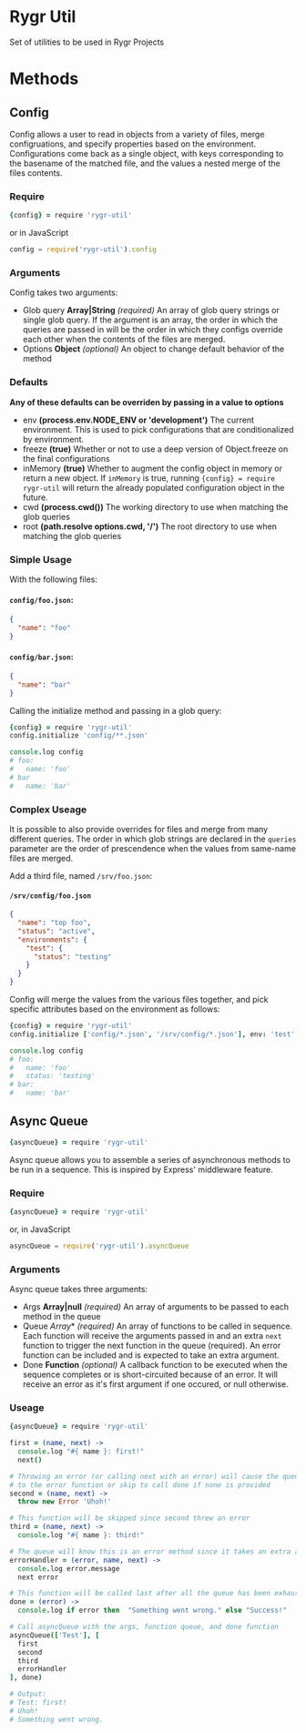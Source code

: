 Rygr Util
=============

Set of utilities to be used in Rygr Projects

Methods
=======

Config
------
Config allows a user to read in objects from a variety of files, merge configruations, and specify properties based on the environment. Configurations come back as a single object, with keys corresponding to the basename of the matched file, and the values a nested merge of the files contents.

### Require
```coffee
{config} = require 'rygr-util'
```

or in JavaScript
```js
config = require('rygr-util').config
```

### Arguments
Config takes two arguments:

* Glob query **Array<String>|String** *(required)*
  An array of glob query strings or single glob query. If the argument is an array, the order in which the queries are passed in will be the order in which they configs override each other when the contents of the files are merged.
* Options **Object** *(optional)*
  An object to change default behavior of the method

### Defaults

**Any of these defaults can be overriden by passing in a value to options**

* env **(process.env.NODE_ENV or 'development')**
    The current environment. This is used to pick configurations that are conditionalized by environment.
* freeze **(true)**
    Whether or not to use a deep version of Object.freeze on the final configurations
* inMemory **(true)**
    Whether to augment the config object in memory or return a new object. If `inMemory` is true, running `{config} = require rygr-util` will return the already populated configuration object in the future.
* cwd **(process.cwd())**
    The working directory to use when matching the glob queries
* root **(path.resolve options.cwd, '/')**
    The root directory to use when matching the glob queries

### Simple Usage
With the following files:

#### `config/foo.json`:
```json
{
  "name": "foo"
}
```

#### `config/bar.json`:
```json
{
  "name": "bar"
}
```

Calling the initialize method and passing in a glob query:

```coffee
{config} = require 'rygr-util'
config.initialize 'config/**.json'

console.log config
# foo:
#   name: 'foo'
# bar
#   name: 'bar'
```

### Complex Useage
It is possible to also provide overrides for files and merge from many different queries. The order in which glob strings are declared in the `queries` parameter are the order of prescendence when the values from same-name files are merged.

Add a third file, named `/srv/foo.json`:

#### `/srv/config/foo.json`
```json
{
  "name": "top foo",
  "status": "active",
  "environments": {
    "test": {
      "status": "testing"
    }
  }
}
```

Config will merge the values from the various files together, and pick specific attributes based on the environment as follows:

```coffee
{config} = require 'rygr-util'
config.initialize ['config/*.json', '/srv/config/*.json'], env: 'test'

console.log config
# foo:
#   name: 'foo'
#   status: 'testing'
# bar:
#   name: 'bar'
```

Async Queue
------

```coffee
{asyncQueue} = require 'rygr-util'
```
Async queue allows you to assemble a series of asynchronous methods to be run in a sequence. This is inspired by Express' middleware feature.

### Require
```coffee
{asyncQueue} = require 'rygr-util'
```

or, in JavaScript

```js
asyncQueue = require('rygr-util').asyncQueue
```

### Arguments
Async queue takes three arguments:

* Args **Array|null** *(required)*
  An array of arguments to be passed to each method in the queue
* Queue *Array<Functions>** *(required)*
  An array of functions to be called in sequence. Each function will receive the arguments passed in and an extra `next` function to trigger the next function in the queue (required). An error function can be included and is expected to take an extra argument.
* Done **Function** *(optional)*
  A callback function to be executed when the sequence completes or is short-circuited because of an error. It will receive an error as it's first argument if one occured, or null otherwise.

### Useage
```coffee
{asyncQueue} = require 'rygr-util'

first = (name, next) ->
  console.log "#{ name }: first!"
  next()

# Throwing an error (or calling next with an error) will cause the queue to skip
# to the error function or skip to call done if none is provided
second = (name, next) ->
  throw new Error 'Uhoh!'

# This function will be skipped since second threw an error
third = (name, next) ->
  console.log "#{ name }: third!"

# The queue will know this is an error method since it takes an extra argument
errorHandler = (error, name, next) ->
  console.log error.message
  next error

# This function will be called last after all the queue has been exhausted
done = (error) ->
  console.log if error then  "Something went wrong." else "Success!"

# Call asyncQueue with the args, function queue, and done function
asyncQueue(['Test'], [
  first
  second
  third
  errorHandler
], done)

# Output:
# Test: first!
# Uhoh!
# Something went wrong.
```
